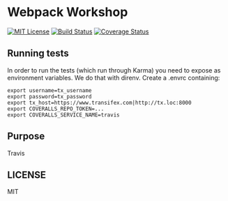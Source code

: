 # Webpack Workshop

[![MIT License][license-badge]][LICENSE]
[![Build Status](https://travis-ci.org/alexpsi/travistest.svg?branch=master)](https://travis-ci.org/alexpsi/travistest)
[![Coverage Status](https://coveralls.io/repos/github/alexpsi/travistest/badge.svg?branch=master)](https://coveralls.io/github/alexpsi/travistest?branch=master)

## Running tests

In order to run the tests (which run through Karma) you need to expose as environment variables. We do that with direnv.
Create a .envrc containing: 

```
export username=tx_username
export password=tx_password
export tx_host=https://www.transifex.com|http://tx.loc:8000
export COVERALLS_REPO_TOKEN=...
export COVERALLS_SERVICE_NAME=travis
```

## Purpose

Travis

## LICENSE

MIT

[license-badge]: https://img.shields.io/badge/license-MIT-blue.svg?style=flat-square
[license]: https://github.com/kentcdodds/es6-todomvc/blob/master/LICENSE
